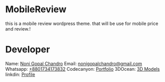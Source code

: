 # MobileReview
this is a mobile review wordpress theme. that will be use for mobile price and review.! 

# Developer
Name: [Noni Gopal Chandro](https://nonigopal.com/)
Email: [nonigopalchandro@gmail.com](mailto:nonigopalchandro@gmail.com)
Whatsapp: [+8801734173832](tel:+8801734173832)
Codecanyon: [Portfolio](https://codecanyon.net/user/devecity/portfolio)
3DOcean: [3D Models](https://3docean.net/user/devecity/portfolio)
linkdin: [Profile](https://www.linkedin.com/in/nonibd/)

